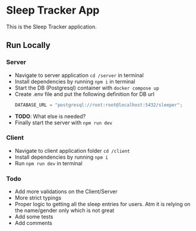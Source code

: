 # Sleep Tracker App

This is the Sleep Tracker application.

## Run Locally

### Server

- Navigate to server application `cd /server` in terminal
- Install dependencies by running `npm i` in terminal
- Start the DB (Postgresql) container with `docker compose up`
- Create .env file and put the following definition for DB url
  ```js
  DATABASE_URL = "postgresql://root:root@localhost:5432/sleeper";
  ```
- **TODO**: What else is needed?
- Finally start the server with `npm run dev`

### Client

- Navigate to client application folder `cd /client`
- Install dependencies by running `npm i`
- Run `npm run dev` in terminal

### Todo

- Add more validations on the Client/Server
- More strict typings
- Proper logic to getting all the sleep entries for users. Atm it is relying on the name/gender only which is not great
- Add some tests
- Add comments
